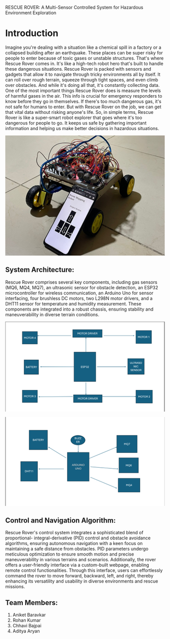 RESCUE ROVER: A Multi-Sensor Controlled
System for Hazardous Environment Exploration

<h1>Introduction</h1>

Imagine you're dealing with a situation like a chemical spill in a factory or a collapsed building after an earthquake. These places can be super risky for people to enter because of toxic gases or unstable structures. That's where Rescue Rover comes in. It's like a high-tech robot hero that's built to handle these dangerous situations.
Rescue Rover is packed with sensors and gadgets that allow it to navigate through tricky environments all by itself. It can roll over rough terrain, squeeze through tight spaces, and even climb over obstacles. And while it's doing all that, it's constantly collecting data.
One of the most important things Rescue Rover does is measure the levels of harmful gases in the air. This info is crucial for emergency responders to know before they go in themselves. If there's too much dangerous gas, it's not safe for humans to enter. But with Rescue Rover on the job, we can get that vital data without risking anyone's life.
So, in simple terms, Rescue Rover is like a super-smart robot explorer that goes where it's too dangerous for people to go. It keeps us safe by gathering important information and helping us make better decisions in hazardous situations.

![Getting Started](./Rover_img.jpg)

<h2>System Architecture:</h2>

Rescue Rover comprises several key components, including gas sensors (MQ6,
MQ4, MQ7), an ultrasonic sensor for obstacle detection, an ESP32
microcontroller for wireless communication, an Arduino Uno for sensor
interfacing, four brushless DC motors, two L298N motor drivers, and a DHT11 sensor for temperature and humidity measurement. These components are
integrated into a robust chassis, ensuring stability and maneuverability in diverse terrain conditions.

![Getting Started](./blockdiagram1.png)

![Getting Started](./blockdiagram2.png)

<h2>Control and Navigation Algorithm:</h2>

Rescue Rover's control system integrates a sophisticated blend of proportional- integral-derivative (PID) control and obstacle avoidance algorithms, ensuring autonomous navigation with a keen focus on maintaining a safe distance from obstacles. PID parameters undergo meticulous optimization to ensure smooth motion and precise maneuverability in various terrains and scenarios.
Additionally, the rover offers a user-friendly interface via a custom-built
webpage, enabling remote control functionalities. Through this interface, users can effortlessly command the rover to move forward, backward, left, and right, thereby enhancing its versatility and usability in diverse environments and
rescue missions.


<h2>Team Members:</h2>

1. Aniket Baravkar 
2. Rohan Kumar 
3. Chhavi Bajpai
4. Aditya Aryan 





